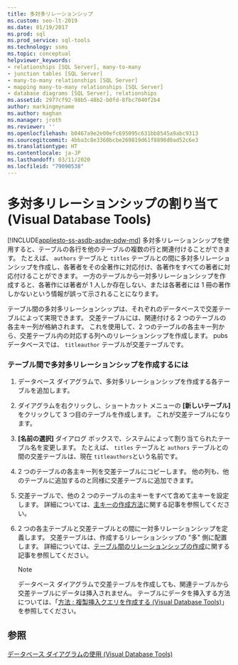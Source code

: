 ```yaml
---
title: 多対多リレーションシップ
ms.custom: seo-lt-2019
ms.date: 01/19/2017
ms.prod: sql
ms.prod_service: sql-tools
ms.technology: ssms
ms.topic: conceptual
helpviewer_keywords:
- relationships [SQL Server], many-to-many
- junction tables [SQL Server]
- many-to-many relationships [SQL Server]
- mapping many-to-many relationships [SQL Server]
- database diagrams [SQL Server], relationships
ms.assetid: 2977cf92-98b5-48b2-b0fd-8fbc7040f2b4
author: markingmyname
ms.author: maghan
ms.manager: jroth
ms.reviewer: ''
ms.openlocfilehash: b0467a9e2e00efc695095c631bb8545a9abc9313
ms.sourcegitcommit: 4bba3c8e3360bcbe269819d61f8898d0ad52c6e3
ms.translationtype: HT
ms.contentlocale: ja-JP
ms.lasthandoff: 03/11/2020
ms.locfileid: "79090538"
---
```

# <a name="map-many-to-many-relationships-visual-database-tools"></a>多対多リレーションシップの割り当て (Visual Database Tools)
[!INCLUDE[appliesto-ss-asdb-asdw-pdw-md](../../includes/appliesto-ss-asdb-asdw-pdw-md.md)]
多対多リレーションシップを使用すると、テーブルの各行を他のテーブルの複数の行と関連付けることができます。 たとえば、 `authors` テーブルと `titles` テーブルとの間に多対多リレーションシップを作成し、各著者をその全著作に対応付け、各著作をすべての著者に対応付けることができます。 一方のテーブルから一対多リレーションシップを作成すると、各著作には著者が 1 人しか存在しない、または各著者には 1 冊の著作しかないという情報が誤って示されることになります。  
  
テーブル間の多対多リレーションシップは、それぞれのデータベースで交差テーブルによって実現できます。 交差テーブルには、関連付ける 2 つのテーブルの各主キー列が格納されます。 これを使用して、2 つのテーブルの各主キー列から、交差テーブル内の対応する列へのリレーションシップを作成します。 pubs データベースでは、 `titleauthor` テーブルが交差テーブルです。  
  
### <a name="to-create-a-many-to-many-relationship-between-tables"></a>テーブル間で多対多リレーションシップを作成するには  
  
1.  データベース ダイアグラムで、多対多リレーションシップを作成する各テーブルを追加します。  
  
2.  ダイアグラムを右クリックし、ショートカット メニューの **[新しいテーブル]** をクリックして 3 つ目のテーブルを作成します。 これが交差テーブルになります。  
  
3.  **[名前の選択]** ダイアログ ボックスで、システムによって割り当てられたテーブル名を変更します。 たとえば、 `titles` テーブルと `authors` テーブルとの間の交差テーブルは、現在 `titleauthors`という名前です。  
  
4.  2 つのテーブルの各主キー列を交差テーブルにコピーします。 他の列も、他のテーブルに追加するのと同様に交差テーブルに追加できます。  
  
5.  交差テーブルで、他の 2 つのテーブルの主キーをすべて含めて主キーを設定します。 詳細については、[主キーの作成方法](https://msdn.microsoft.com/85c623ca-4656-4d70-a9db-ee4d897cd214)に関する記事を参照してください。  
  
6.  2 つの各主テーブルと交差テーブルとの間に一対多リレーションシップを定義します。 交差テーブルは、作成するリレーションシップの "多" 側に配置します。 詳細については、[テーブル間のリレーションシップの作成](https://msdn.microsoft.com/867a54b8-5be4-46e6-9702-49ae6dabf67c)に関する記事を参照してください。  
  
    > [!NOTE]  
    > データベース ダイアグラムで交差テーブルを作成しても、関連テーブルから交差テーブルにデータは挿入されません。 テーブルにデータを挿入する方法については、「[方法 : 複製挿入クエリを作成する (Visual Database Tools)](../../ssms/visual-db-tools/create-insert-results-queries-visual-database-tools.md)」を参照してください。  
  
## <a name="see-also"></a>参照  
[データベース ダイアグラムの使用 (Visual Database Tools)](../../ssms/visual-db-tools/work-with-database-diagrams-visual-database-tools.md)  
  
